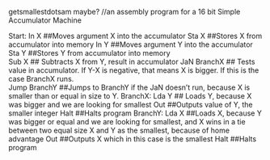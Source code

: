 getsmallestdotsam maybe?
//an assembly program for a 16 bit Simple Accumulator Machine

Start: 	In X		    ##Moves argument X into the accumulator
	    Sta X		    ##Stores X from accumulator into memory
	    In Y		    ##Moves argument Y into the accumulator
	    Sta Y		    ##Stores Y from accumulator into memory     
	    Sub X		    ## Subtracts X from Y, result in accumulator
	    JaN BranchX	    ## Tests value in accumulator. If Y-X is negative, that means X is bigger. If this is the case BranchX runs. 	
	    Jump BranchY	##Jumps to BranchY if the JaN doesn’t run, because X is smaller than or equal in size to Y. 
BranchX: Lda Y		    ## Loads Y, because X was bigger and we are looking for smallest
         Out 		    ##Outputs value of Y, the smaller integer
	    Halt		    ##Halts program
BranchY: Lda X		    ##Loads X, because Y was bigger or equal and we are looking for smallest, and X wins in a tie between two equal size X and Y as the smallest, because of home advantage
	    Out		        ##Outputs X which in this case is the smallest 
	    Halt		    ##Halts program
